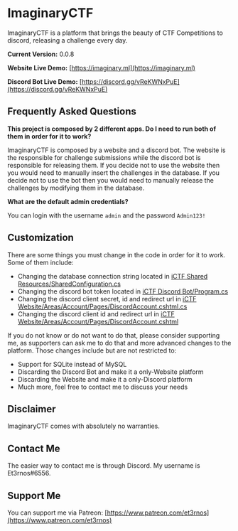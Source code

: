 # ImaginaryCTF

ImaginaryCTF is a platform that brings the beauty of CTF Competitions to discord, releasing a challenge every day.

**Current Version:** 0.0.8

**Website Live Demo:** [https://imaginary.ml](https://imaginary.ml)

**Discord Bot Live Demo:** [https://discord.gg/vReKWNxPuE](https://discord.gg/vReKWNxPuE)

## Frequently Asked Questions

**This project is composed by 2 different apps. Do I need to run both of them in order for it to work?**

ImaginaryCTF is composed by a website and a discord bot. The website is the responsible for challenge submissions while the discord bot is responsible for releasing them.
If you decide not to use the website then you would need to manually insert the challenges in the database. If you decide not to use the bot then you would need to manually release the challenges by modifying them in the database.

**What are the default admin credentials?**

You can login with the username `admin` and the password `Admin123!`

## Customization

There are some things you must change in the code in order for it to work. Some of them include:

- Changing the database connection string located in [iCTF Shared Resources/SharedConfiguration.cs](iCTF%20Shared%20Resources/SharedConfiguration.cs)
- Changing the discord bot token located in [iCTF Discord Bot/Program.cs](iCTF%20Discord%20Bot/Program.cs)
- Changing the discord client secret, id and redirect url in [iCTF Website/Areas/Account/Pages/DiscordAccount.cshtml.cs](iCTF%20Website/Areas/Account/Pages/DiscordAccount.cshtml.cs)
- Changing the discord client id and redirect url in [iCTF Website/Areas/Account/Pages/DiscordAccount.cshtml](iCTF%20Website/Areas/Account/Pages/DiscordAccount.cshtml)

If you do not know or do not want to do that, please consider supporting me, as supporters can ask me to do that and more advanced changes to the platform. Those changes include but are not restricted to:

- Support for SQLite instead of MySQL 
- Discarding the Discord Bot and make it a only-Website platform
- Discarding the Website and make it a only-Discord platform
- Much more, feel free to contact me to discuss your needs

## Disclaimer

ImaginaryCTF comes with absolutely no warranties.

## Contact Me

The easier way to contact me is through Discord. My username is Et3rnos#6556.

## Support Me

You can support me via Patreon: [https://www.patreon.com/et3rnos](https://www.patreon.com/et3rnos)

